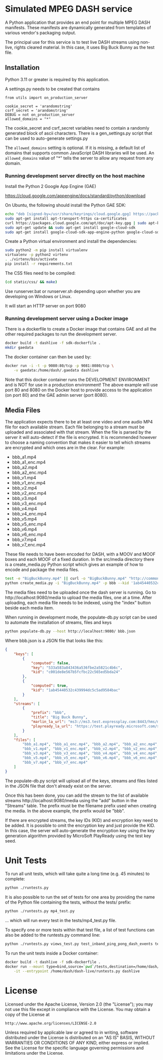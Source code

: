 Simulated MPEG DASH service
===========================

A Python application that provides an end point for multiple MPEG DASH
manifests. These manifests are dynamically generated from templates of various
vendor's packaging output.

The principal use for this service is to test live DASH streams using
non-live, rights cleared material. In this case, it uses Big Buck Bunny
as the test file.

Installation
------------
Python 3.11 or greater is required by this application.

A settings.py needs to be created that contains

```python3
from utils import on_production_server

cookie_secret = 'arandomstring'
csrf_secret = 'arandomstring'
DEBUG = not on_production_server
allowed_domains = "*"
```

The cookie_secret and csrf_secret variables need to contain a randomly
generated block of ascii characters. There is a gen_settings.py script
that can be used to auto-generate settings.py

The `allowed_domains` setting is optional. If it is missing, a default
list of domains that supports common JavaScript DASH libraries will be
used. An `allowed_domains` value of "*" tells the server to allow any
request from any domain.

### Running development server directly on the host machine
Install the Python 2 Google App Engine (GAE)

https://cloud.google.com/appengine/docs/standard/python/download

On Ubuntu, the following should install the Python GAE SDK:

```sh
echo "deb [signed-by=/usr/share/keyrings/cloud.google.gpg] https://packages.cloud.google.com/apt cloud-sdk main" | sudo tee -a /etc/apt/sources.list.d/google-cloud-sdk.list
sudo apt-get install apt-transport-https ca-certificates
curl https://packages.cloud.google.com/apt/doc/apt-key.gpg | sudo apt-key --keyring /usr/share/keyrings/cloud.google.gpg add -
sudo apt-get update && sudo apt-get install google-cloud-sdk
sudo apt-get install google-cloud-sdk-app-engine-python google-cloud-sdk-app-engine-python-extras google-cloud-sdk-datastore-emulator
```

Create a Python virtual environment and install the dependencies:

```sh
sudo python2 -m pip install virtualenv
virtualenv -p python2 virtenv
. ./virtenv/bin/activate
pip install -r requirements.txt
```

The CSS files need to be compiled:

```sh
(cd static/css/ && make)
```

Use runserver.bat or runserver.sh depending upon whether you are developing
on Windows or Linux.

It will start an HTTP server on port 9080

### Running development server using a Docker image
There is a dockerfile to create a Docker image that contains GAE and
all the other required packages to run the development server.

```sh
docker build -t dashlive -f sdk-dockerfile .
mkdir gaedata
```

The docker container can then be used by:

```sh
docker run -i -t -p 9080:80/tcp -p 9081:8080/tcp \
    -v gaedata:/home/dash/.gaedata dashlive
```

Note that this docker container runs the DEVELOPMENT ENVIRONMENT
and is NOT for use in a production environment! The above example
will use port 80 and 8080 on the Docker host to provide access to
the application (on port 80) and the GAE admin server (port 8080).

Media Files
-----------
The application expects there to be at least one video and one audio
MP4 file for each available stream. Each file belonging to a stream
must be uploaded and associated with that stream. When the
file is parsed by the server it will auto-detect if the file is
encrypted. It is recommended however to choose a naming convention
that makes it easier to tell which streams are encrypted and which
ones are in the clear. For example:

* bbb_a1.mp4
* bbb_a1_enc.mp4
* bbb_a2.mp4
* bbb_a2_enc.mp4
* bbb_v1.mp4
* bbb_v1_enc.mp4
* bbb_v2.mp4
* bbb_v2_enc.mp4
* bbb_v3.mp4
* bbb_v3_enc.mp4
* bbb_v4.mp4
* bbb_v4_enc.mp4
* bbb_v5.mp4
* bbb_v5_enc.mp4
* bbb_v6.mp4
* bbb_v6_enc.mp4
* bbb_v7.mp4
* bbb_v7_enc.mp4

These file needs to have been encoded for DASH, with a MOOV and MOOF boxes
and each MOOF of a fixed duration. In the src/media directory there is a
create_media.py Python script which gives an example of how to encode and
package the media files.

```sh
test -e "BigBuckBunny.mp4" || curl -o "BigBuckBunny.mp4" "http://commondatastorage.googleapis.com/gtv-videos-bucket/sample/BigBuckBunny.mp4"
python create_media.py -i "BigBuckBunny.mp4" -p bbb --kid '1ab45440532c439994dc5c5ad9584bac' -o bbb
```

The media files need to be uploaded once the dash server is running. Go to
http://localhost:9080/media to upload the media files, one at a time.
After uploading, each media file needs to be indexed, using the
"index" button beside each media item.

When running in development mode, the populate-db.py script can be used to
automate the installation of streams, files and keys

```sh
python populate-db.py --host http://localhost:9080/ bbb.json
```

Where bbb.json is a JSON file that looks like this:

```json
{
    "keys": [
        {
            "computed": false,
            "key": "533a583a843436a536fbe2a5821c4b6c",
            "kid": "c001de8e567b5fcfbc22c565ed5bda24"
        },
        {
            "computed": true,
            "kid": "1ab45440532c439994dc5c5ad9584bac"
        }
    ],
    "streams": [
        {
            "prefix": "bbb",
            "title": "Big Buck Bunny",
            "marlin_la_url": "ms3://ms3.test.expressplay.com:8443/hms/ms3/rights/?b=...",
            "playready_la_url": "https://test.playready.microsoft.com/service/rightsmanager.asmx?cfg={cfgs}"
        }
    ],
    "files": [
        "bbb_a1.mp4", "bbb_a1_enc.mp4", "bbb_a2.mp4", "bbb_a2_enc.mp4",
        "bbb_v1.mp4", "bbb_v1_enc.mp4", "bbb_v2.mp4", "bbb_v2_enc.mp4",
        "bbb_v3.mp4", "bbb_v3_enc.mp4", "bbb_v4.mp4", "bbb_v4_enc.mp4",
        "bbb_v5.mp4", "bbb_v5_enc.mp4", "bbb_v6.mp4", "bbb_v6_enc.mp4",
        "bbb_v7.mp4", "bbb_v7_enc.mp4"
    ]
}
```

The populate-db.py script will upload all of the keys, streams and
files listed in the JSON file that don't already exist on the
server.

Once this has been done, you can add the stream to the list of
available streams http://localhost:9080/media using the "add" button
in the "Streams" table. The prefix must be the filename prefix used
when creating the media. In the above example, the prefix would be
"bbb".

If there are encrypted streams, the key IDs (KID) and encryption key
need to be added. It is possible to omit the encryption key and just
provide the KID. In this case, the server will auto-generate the
encryption key using the key generation algorithm provided by
MicroSoft PlayReady using the test key seed.

Unit Tests
==========
To run all unit tests, which will take quite a long time (e.g. 45
minutes) to complete:

```sh
python ./runtests.py
```

It is also possible to run the set of tests for one area by providing
the name of the Python file containing the tests, without the tests/
prefix:

```sh
python ./runtests.py mp4_test.py
```

... which will run every test in the tests/mp4_test.py file.

To specify one or more tests within that test file, a list of test
functions can also be added to the runtests.py command line:

```sh
python ./runtests.py views_test.py test_inband_ping_pong_dash_events test_all_options_manifest_n
```

To run the unit tests inside a Docker container:

```sh
docker build -t dashlive -f sdk-dockerfile .
docker run --mount type=bind,source=`pwd`/tests,destination=/home/dash/dash-live/tests \
    -it --entrypoint /home/dash/dash-live/runtests.py dashlive
```

License
=======
Licensed under the Apache License, Version 2.0 (the "License");
you may not use this file except in compliance with the License.
You may obtain a copy of the License at

    http://www.apache.org/licenses/LICENSE-2.0

Unless required by applicable law or agreed to in writing, software
distributed under the License is distributed on an "AS IS" BASIS,
WITHOUT WARRANTIES OR CONDITIONS OF ANY KIND, either express or implied.
See the License for the specific language governing permissions and
limitations under the License.
